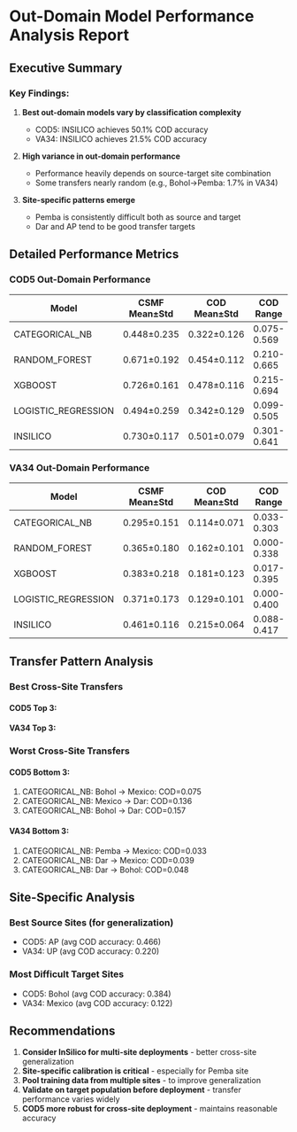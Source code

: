 # Out-Domain Model Performance Analysis Report
## Executive Summary
### Key Findings:
1. **Best out-domain models vary by classification complexity**
   - COD5: INSILICO achieves 50.1% COD accuracy
   - VA34: INSILICO achieves 21.5% COD accuracy

2. **High variance in out-domain performance**
   - Performance heavily depends on source-target site combination
   - Some transfers nearly random (e.g., Bohol→Pemba: 1.7% in VA34)

3. **Site-specific patterns emerge**
   - Pemba is consistently difficult both as source and target
   - Dar and AP tend to be good transfer targets

## Detailed Performance Metrics
### COD5 Out-Domain Performance
| Model | CSMF Mean±Std | COD Mean±Std | COD Range |
|-------|---------------|--------------|------------|
| CATEGORICAL_NB | 0.448±0.235 | 0.322±0.126 | 0.075-0.569 |
| RANDOM_FOREST | 0.671±0.192 | 0.454±0.112 | 0.210-0.665 |
| XGBOOST | 0.726±0.161 | 0.478±0.116 | 0.215-0.694 |
| LOGISTIC_REGRESSION | 0.494±0.259 | 0.342±0.129 | 0.099-0.505 |
| INSILICO | 0.730±0.117 | 0.501±0.079 | 0.301-0.641 |

### VA34 Out-Domain Performance
| Model | CSMF Mean±Std | COD Mean±Std | COD Range |
|-------|---------------|--------------|------------|
| CATEGORICAL_NB | 0.295±0.151 | 0.114±0.071 | 0.033-0.303 |
| RANDOM_FOREST | 0.365±0.180 | 0.162±0.101 | 0.000-0.338 |
| XGBOOST | 0.383±0.218 | 0.181±0.123 | 0.017-0.395 |
| LOGISTIC_REGRESSION | 0.371±0.173 | 0.129±0.101 | 0.000-0.400 |
| INSILICO | 0.461±0.116 | 0.215±0.064 | 0.088-0.417 |

## Transfer Pattern Analysis
### Best Cross-Site Transfers
#### COD5 Top 3:

#### VA34 Top 3:

### Worst Cross-Site Transfers
#### COD5 Bottom 3:
1. CATEGORICAL_NB: Bohol → Mexico: COD=0.075
2. CATEGORICAL_NB: Mexico → Dar: COD=0.136
3. CATEGORICAL_NB: Bohol → Dar: COD=0.157

#### VA34 Bottom 3:
1. CATEGORICAL_NB: Pemba → Mexico: COD=0.033
2. CATEGORICAL_NB: Dar → Mexico: COD=0.039
3. CATEGORICAL_NB: Dar → Bohol: COD=0.048

## Site-Specific Analysis
### Best Source Sites (for generalization)
- COD5: AP (avg COD accuracy: 0.466)
- VA34: UP (avg COD accuracy: 0.220)

### Most Difficult Target Sites
- COD5: Bohol (avg COD accuracy: 0.384)
- VA34: Mexico (avg COD accuracy: 0.122)

## Recommendations
1. **Consider InSilico for multi-site deployments** - better cross-site generalization
2. **Site-specific calibration is critical** - especially for Pemba site
3. **Pool training data from multiple sites** - to improve generalization
4. **Validate on target population before deployment** - transfer performance varies widely
5. **COD5 more robust for cross-site deployment** - maintains reasonable accuracy
